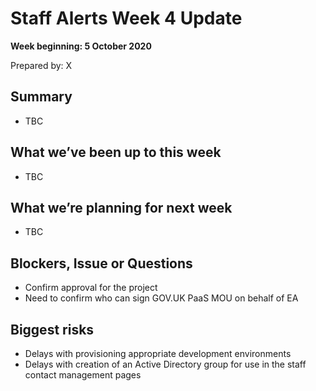 # Staff Alerts Week 4 Update
**Week beginning: 5 October 2020** 

Prepared by: X

## Summary

* TBC

## What we’ve been up to​ this week​

* TBC

## What we’re planning for ​next week

* TBC

## Blockers, Issue or Questions

* Confirm approval for the project 
* Need to confirm who can sign GOV.UK PaaS MOU on behalf of EA

## Biggest risks

* Delays with provisioning appropriate development environments
* Delays with creation of an Active Directory group for use in the staff contact management pages
